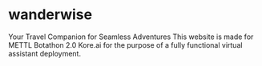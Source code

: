 # wanderwise
Your Travel Companion for Seamless Adventures
This website is made for METTL Botathon 2.0 Kore.ai for the purpose of a fully functional virtual assistant deployment.

